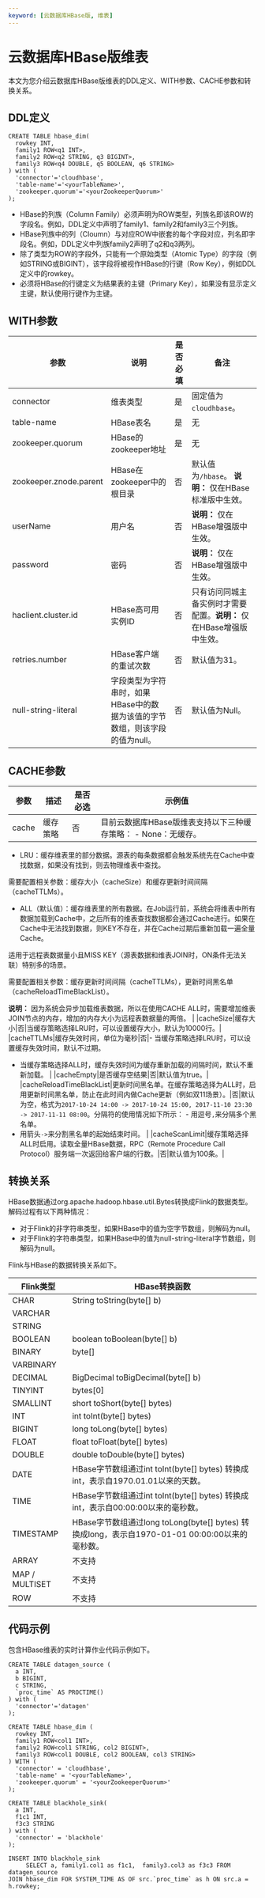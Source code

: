 ```yaml
---
keyword: [云数据库HBase版, 维表]
---
```


# 云数据库HBase版维表

本文为您介绍云数据库HBase版维表的DDL定义、WITH参数、CACHE参数和转换关系。

## DDL定义

```
CREATE TABLE hbase_dim(
  rowkey INT,
  family1 ROW<q1 INT>,
  family2 ROW<q2 STRING, q3 BIGINT>,
  family3 ROW<q4 DOUBLE, q5 BOOLEAN, q6 STRING>
) with (
  'connector'='cloudhbase',
  'table-name'='<yourTableName>',
  'zookeeper.quorum'='<yourZookeeperQuorum>'
);
```

-   HBase的列族（Column Family）必须声明为ROW类型，列族名即该ROW的字段名。例如，DDL定义中声明了family1、family2和family3三个列族。
-   HBase列族中的列（Cloumn）与对应ROW中嵌套的每个字段对应，列名即字段名。例如，DDL定义中列族family2声明了q2和q3两列。
-   除了类型为ROW的字段外，只能有一个原始类型（Atomic Type）的字段（例如STRING或BIGINT），该字段将被视作HBase的行键（Row Key），例如DDL定义中的rowkey。
-   必须将HBase的行键定义为结果表的主键（Primary Key），如果没有显示定义主键，默认使用行键作为主键。

## WITH参数

|参数|说明|是否必填|备注|
|--|--|----|--|
|connector|维表类型|是|固定值为`cloudhbase`。|
|table-name|HBase表名|是|无|
|zookeeper.quorum|HBase的zookeeper地址|是|无|
|zookeeper.znode.parent|HBase在zookeeper中的根目录|否|默认值为`/hbase`。 **说明：** 仅在HBase标准版中生效。 |
|userName|用户名|否|**说明：** 仅在HBase增强版中生效。 |
|password|密码|否|**说明：** 仅在HBase增强版中生效。 |
|haclient.cluster.id|HBase高可用实例ID|否|只有访问同城主备实例时才需要配置。**说明：** 仅在HBase增强版中生效。 |
|retries.number|HBase客户端的重试次数|否|默认值为31。|
|null-string-literal|字段类型为字符串时，如果HBase中的数据为该值的字节数组，则该字段的值为null。|否|默认值为Null。|

## CACHE参数

|参数|描述|是否必选|示例值|
|--|--|----|---|
|cache|缓存策略|否|目前云数据库HBase版维表支持以下三种缓存策略： -   None：无缓存。
-   LRU：缓存维表里的部分数据。源表的每条数据都会触发系统先在Cache中查找数据，如果没有找到，则去物理维表中查找。

需要配置相关参数：缓存大小（cacheSize）和缓存更新时间间隔（cacheTTLMs）。

-   ALL（默认值）：缓存维表里的所有数据。在Job运行前，系统会将维表中所有数据加载到Cache中，之后所有的维表查找数据都会通过Cache进行。如果在Cache中无法找到数据，则KEY不存在，并在Cache过期后重新加载一遍全量Cache。

适用于远程表数据量小且MISS KEY（源表数据和维表JOIN时，ON条件无法关联）特别多的场景。

需要配置相关参数：缓存更新时间间隔（cacheTTLMs），更新时间黑名单（cacheReloadTimeBlackList）。


**说明：** 因为系统会异步加载维表数据，所以在使用CACHE ALL时，需要增加维表JOIN节点的内存，增加的内存大小为远程表数据量的两倍。 |
|cacheSize|缓存大小|否|当缓存策略选择LRU时，可以设置缓存大小，默认为10000行。|
|cacheTTLMs|缓存失效时间，单位为毫秒|否|-   当缓存策略选择LRU时，可以设置缓存失效时间，默认不过期。
-   当缓存策略选择ALL时，缓存失效时间为缓存重新加载的间隔时间，默认不重新加载。 |
|cacheEmpty|是否缓存空结果|否|默认值为true。|
|cacheReloadTimeBlackList|更新时间黑名单。在缓存策略选择为ALL时，启用更新时间黑名单，防止在此时间内做Cache更新（例如双11场景）。|否|默认为空，格式为`2017-10-24 14:00 -> 2017-10-24 15:00, 2017-11-10 23:30 -> 2017-11-11 08:00`。分隔符的使用情况如下所示： -   用逗号`,`来分隔多个黑名单。
-   用箭头`->`来分割黑名单的起始结束时间。 |
|cacheScanLimit|缓存策略选择ALL时启用。读取全量HBase数据，RPC（Remote Procedure Call Protocol）服务端一次返回给客户端的行数。|否|默认值为100条。|

## 转换关系

HBase数据通过org.apache.hadoop.hbase.util.Bytes转换成Flink的数据类型。解码过程有以下两种情况：

-   对于Flink的非字符串类型，如果HBase中的值为空字节数组，则解码为null。
-   对于Flink的字符串类型，如果HBase中的值为null-string-literal字节数组，则解码为null。

Flink与HBase的数据转换关系如下。

|Flink类型|HBase转换函数|
|-------|---------|
|CHAR|String toString\(byte\[\] b\)|
|VARCHAR|
|STRING|
|BOOLEAN|boolean toBoolean\(byte\[\] b\)|
|BINARY|byte\[\]|
|VARBINARY|
|DECIMAL|BigDecimal toBigDecimal\(byte\[\] b\)|
|TINYINT|bytes\[0\]|
|SMALLINT|short toShort\(byte\[\] bytes\)|
|INT|int toInt\(byte\[\] bytes\)|
|BIGINT|long toLong\(byte\[\] bytes\)|
|FLOAT|float toFloat\(byte\[\] bytes\)|
|DOUBLE|double toDouble\(byte\[\] bytes\)|
|DATE|HBase字节数组通过int toInt\(byte\[\] bytes\) 转换成int，表示自1970.01.01以来的天数。|
|TIME|HBase字节数组通过int toInt\(byte\[\] bytes\) 转换成int，表示自00:00:00以来的毫秒数。|
|TIMESTAMP|HBase字节数组通过long toLong\(byte\[\] bytes\) 转换成long，表示自1970-01-01 00:00:00以来的毫秒数。|
|ARRAY|不支持|
|MAP / MULTISET|不支持|
|ROW|不支持|

## 代码示例

包含HBase维表的实时计算作业代码示例如下。

```
CREATE TABLE datagen_source (
  a INT,
  b BIGINT,
  c STRING,
  `proc_time` AS PROCTIME()
) with (
  'connector'='datagen'
);

CREATE TABLE hbase_dim (
  rowkey INT,
  family1 ROW<col1 INT>,
  family2 ROW<col1 STRING, col2 BIGINT>,
  family3 ROW<col1 DOUBLE, col2 BOOLEAN, col3 STRING>
) WITH (
  'connector' = 'cloudhbase',
  'table-name' = '<yourTableName>',
  'zookeeper.quorum' = '<yourZookeeperQuorum>'
);

CREATE TABLE blackhole_sink(
  a INT,
  f1c1 INT,
  f3c3 STRING
) with (
  'connector' = 'blackhole' 
);
  
INSERT INTO blackhole_sink
     SELECT a, family1.col1 as f1c1,  family3.col3 as f3c3 FROM datagen_source
JOIN hbase_dim FOR SYSTEM_TIME AS OF src.`proc_time` as h ON src.a = h.rowkey;
```

